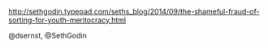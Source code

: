 http://sethgodin.typepad.com/seths_blog/2014/09/the-shameful-fraud-of-sorting-for-youth-meritocracy.html

@dsernst, @SethGodin
